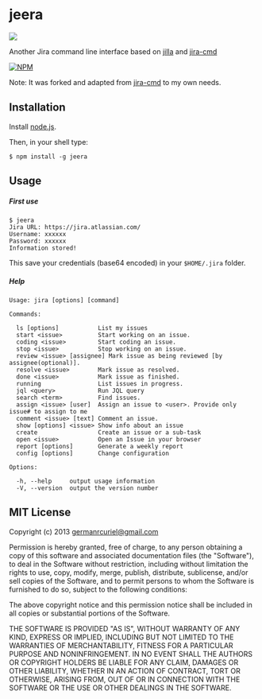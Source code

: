 # jeera

![](http://photon.abstractj.org/Jeera-rice.jpg)

Another Jira command line interface based on [jilla](https://github.com/godmodelabs/jilla) and [jira-cmd](https://github.com/germanrcuriel/jira-cmd)

[![NPM](https://nodei.co/npm/jeera.png?downloads=true&stars=true)](https://nodei.co/npm/jeera/)

Note: It was forked and adapted from [jira-cmd](https://github.com/germanrcuriel/jira-cmd) to my own needs.

## Installation

Install [node.js](http://nodejs.org/).

Then, in your shell type:

    $ npm install -g jeera

## Usage

##### First use

    $ jeera
    Jira URL: https://jira.atlassian.com/
    Username: xxxxxx
    Password: xxxxxx
    Information stored!

This save your credentials (base64 encoded) in your `$HOME/.jira` folder.

##### Help

    Usage: jira [options] [command]

    Commands:

      ls [options]           List my issues
      start <issue>          Start working on an issue.
      coding <issue>         Start coding an issue.
      stop <issue>           Stop working on an issue.
      review <issue> [assignee] Mark issue as being reviewed [by assignee(optional)].
      resolve <issue>        Mark issue as resolved.
      done <issue>           Mark issue as finished.
      running                List issues in progress.
      jql <query>            Run JQL query
      search <term>          Find issues.
      assign <issue> [user]  Assign an issue to <user>. Provide only issue# to assign to me
      comment <issue> [text] Comment an issue.
      show [options] <issue> Show info about an issue
      create                 Create an issue or a sub-task
      open <issue>           Open an Issue in your browser
      report [options]       Generate a weekly report
      config [options]       Change configuration

    Options:

      -h, --help     output usage information
      -V, --version  output the version number

## MIT License

Copyright (c) 2013 <germanrcuriel@gmail.com>

Permission is hereby granted, free of charge, to any person obtaining a copy of this software and associated documentation files (the "Software"), to deal in the Software without restriction, including without limitation the rights to use, copy, modify, merge, publish, distribute, sublicense, and/or sell copies of the Software, and to permit persons to whom the Software is furnished to do so, subject to the following conditions:

The above copyright notice and this permission notice shall be included in all copies or substantial portions of the Software.

THE SOFTWARE IS PROVIDED "AS IS", WITHOUT WARRANTY OF ANY KIND, EXPRESS OR IMPLIED, INCLUDING BUT NOT LIMITED TO THE WARRANTIES OF MERCHANTABILITY, FITNESS FOR A PARTICULAR PURPOSE AND NONINFRINGEMENT. IN NO EVENT SHALL THE AUTHORS OR COPYRIGHT HOLDERS BE LIABLE FOR ANY CLAIM, DAMAGES OR OTHER LIABILITY, WHETHER IN AN ACTION OF CONTRACT, TORT OR OTHERWISE, ARISING FROM, OUT OF OR IN CONNECTION WITH THE SOFTWARE OR THE USE OR OTHER DEALINGS IN THE SOFTWARE.
